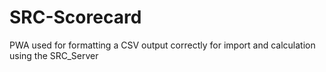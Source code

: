 # SRC-Scorecard
PWA used for formatting a CSV output correctly for import and calculation using the SRC_Server

